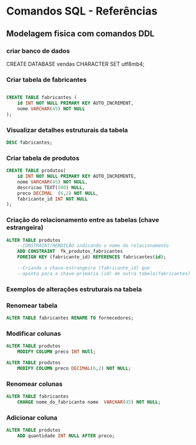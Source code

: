 # Comandos SQL - Referências

## Modelagem fisica com comandos DDL

### criar banco de dados

CREATE DATABASE vendas CHARACTER SET utf8mb4;

### Criar tabela de fabricantes

```sql

CREATE TABLE fabricantes (
    id INT NOT NULL PRIMARY KEY AUTO_INCREMENT,
    nome VARCHAR(45) NOT NULL
);
```

### Visualizar detalhes estruturais da tabela

```sql
DESC fabricantes;
```
### Criar tabela de produtos

```sql
CREATE TABLE produtos(
    id INT NOT NULL PRIMARY KEY AUTO_INCREMENTE, 
    nome VARCHAR(45) NOT NULL,
    descricao TEXT(500) NULL,
    preco DECIMAL  (6,2) NOT NULL,
    fabricante_id INT NOT NULL
);

```

### Criação do relacionamento entre as tabelas (chave estrangeira)

```sql
ALTER TABLE produtos 
    --CONSTRAINT/RENDIÇÃO indicando o nome do relacionamento
    ADD CONSTRAINT  fk_produtos_fabricantes
    FOREIGN KEY (fabricante_id) REFERENCES fabricantes(id);   

    --Criando a chave-estrangeira (fabricante_id) que 
    --aponta para a chave-prímaria (id) de outra tabela(fabricantes) 

```
### Exemplos de alterações estruturais na tabela

### Renomear tabela

```sql
ALTER TABLE fabricantes RENAME TO fornecedores;
```

### Modificar colunas
```sql
ALTER TABLE produtos
    MODIFY COLUMN preco INT NUll;

ALTER TABLE produtos 
    MODIFY COLUMN preco DECIMAL(6,2) NOT NULL;    
```
### Renomear colunas

```sql
ALTER TABLE fabricantes
    CHANGE nome_do_fabricante nome  VARCHAR(45) NOT NULL;
```
### Adicionar coluna
```sql
ALTER TABLE produtos 
    ADD quantidade INT NULL AFTER preco; 

```














